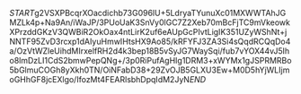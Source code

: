 $START$g2VSXPBcqrXOacdichb73G096lU+5LdryaTYunuXc01MXWWTAhJGMZLk4p+Na9An/iWaJP/3PUoUaK3SnVy0lGC7Z2Xeb70mBcFjTC9mVkeowkXPrzddGKzV3QWBiR2OkOax4ntLirK2uf6eAUpGcPIvtLigIK351UZyWShNt+jNNTF95ZvD3rcxp1dAIyuHmwIHtsHX9Ao85/kRFYFJ3ZA3Si4sQqdRCQqDo4a/OzVtWZleUihdMIrxelfRH2d4k3bep18B5vSyJG7WaySqi/fub7vYOX44vJ5Iho8lmDzLI1CdS2bmwPepQNg+/3p0RiPufAgHIg1DRM3+xWYMx1gJSPRMRBo5bGlmuCOGh8yXkh0TN/OiNFabD38+29ZvOJB5GLXU3Ew+M0D5hYjWLIjmoGHhGF8jcEXlgo/IfozMt4FEARlsbhDpqIdM2JyN$END$